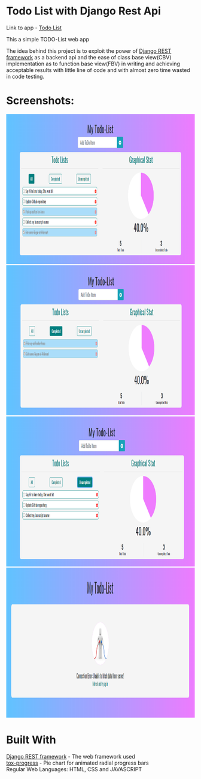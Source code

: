 
Todo List with Django Rest Api
====

Link to app - <a href="https://tododrfapi.herokuapp.com/">Todo List</a>
<br />

This a simple TODO-List web app 

The idea behind this project is to exploit the power of <a href="https://www.django-rest-framework.org/">Django REST framework</a> as a backend api and the ease of class base view(CBV) implementation as to function base view(FBV) in writing and achieving acceptable results with little line of code and with almost zero time wasted in code testing.

Screenshots:
===

<img src="/Images/all.PNG" height="400px"/>
<img src="/Images/completed.PNG" height="400px"/> 
<img src="/Images/uncompleted.PNG" height="400px"/> 
<img src="/Images/server_error.PNG" height="400px"/>

<br>

Built With
===
<a href="https://www.django-rest-framework.org/">Django REST framework</a> - The web framework used
<br>
<a href="https://github.com/FreekMencke/tox-progress">tox-progress</a> - Pie chart for animated radial progress bars
<br>
Regular Web Languages: HTML, CSS and JAVASCRIPT
<br>

